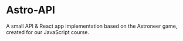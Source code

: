# Astro-API
A small API &amp; React app implementation based on the Astroneer game, created for our JavaScript course.
